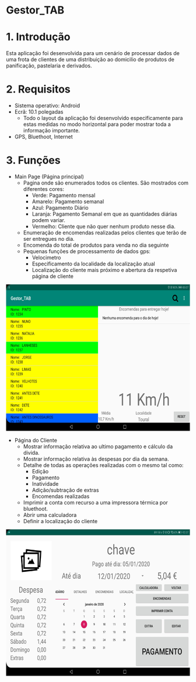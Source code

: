 # Gestor_TAB
# 1. **Introdução**
Esta aplicação foi desenvolvida para um cenário de processar dados de uma frota de clientes de uma distribuição ao domicilio de produtos de panificação, pastelaria e derivados.

# 2. **Requisitos**
  - Sistema operativo: Android
  - Ecrã: 10.1 polegadas
    - Todo o layout da aplicação foi desenvolvido especificamente para estas medidas no modo horizontal para poder mostrar toda a informação importante.
  - GPS, Bluethoot, Internet

# 3. **Funções**
  - Main Page (Página principal)
    - Pagina onde são enumerados todos os clientes. São mostrados com diferentes cores:
      - Verde: Pagamento mensal
      - Amarelo: Pagamento semanal
      - Azul: Pagamento Diário
      - Laranja: Pagamento Semanal em que as quantidades diárias podem variar.
      - Vermelho: Cliente que não quer nenhum produto nesse dia.
    - Enumeração de encomendas realizadas pelos clientes que terão de ser entregues no dia.
    - Encomenda do total de produtos para venda no dia seguinte
    - Pequenas funções de processamento de dados gps:
      - Velocimetro
      - Especificamento da localidade da localização atual
      - Localização do cliente mais próximo e abertura da respetiva página de cliente

<img src="Screenshot_20200105-050749.jpg" height="400" alt="Screenshot"/> 

  - Página do Cliente
    - Mostrar informação relativa ao ultimo pagamento e cálculo da divida.
    - Mostrar informação relativa às despesas por dia da semana.
    - Detalhe de todas as operações realizadas com o mesmo tal como:
      - Edição
      - Pagamento
      - Inatividade
      - Adição/subtração de extras
      - Encomendas realizadas
    - Imprimir a conta com recurso a uma impressora térmica por bluethoot.
    - Abrir uma calculadora
    - Definir a localização do cliente
    
<img src="Screenshot_20200108-125755.jpg" height="400" alt="Screenshot"/>
